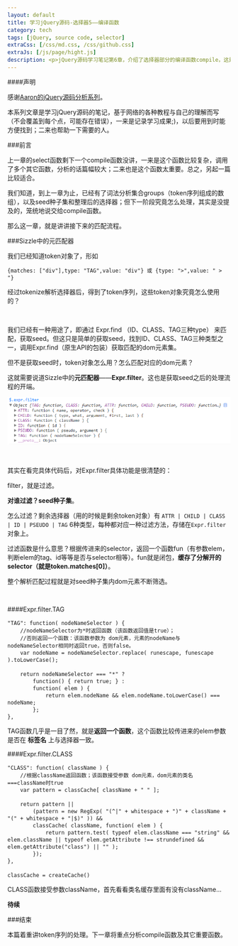 ```yaml
---
layout: default
title: 学习jQuery源码-选择器5——编译函数
category: tech
tags: [jQuery, source code, selector]
extraCss: [/css/md.css, /css/github.css]
extraJs: [/js/page/hight.js]
description: <p>jQuery源码学习笔记第6章，介绍了选择器部分的编译函数compile，这是Sizzle引擎的核心部分。</p>
---
```

####声明

感谢[Aaron的jQuery源码分析系列](http://www.cnblogs.com/aaronjs/p/3279314.html)。

本系列文章是学习jQuery源码的笔记，基于网络的各种教程与自己的理解而写（不会覆盖到每个点，可能存在错误），一来是记录学习成果;)，以后要用到时能方便找到；二来也帮助一下需要的人。

###前言

上一章的select函数剩下一个compile函数没讲，一来是这个函数比较复杂，调用了多个其它函数，分析的话篇幅较大；二来也是这个函数太重要。总之，另起一篇比较适合。

我们知道，到上一章为止，已经有了词法分析集合groups（token序列组成的数组），以及seed种子集和整理后的选择器；但下一阶段究竟怎么处理，其实是没提及的，笼统地说交给compile函数。

那么这一章，就是讲讲接下来的匹配流程。

###Sizzle中的元匹配器

我们已经知道token对象了，形如

    {matches: ["div"],type: "TAG",value: "div"} 或 {type: ">",value: " > "}

经过tokenize解析选择器后，得到了token序列，这些token对象究竟怎么使用的？

<br/>

我们已经有一种用途了，即通过 Expr.find （ID、CLASS、TAG三种type） 来匹配，获取seed。但这只是简单的获取seed，找到ID、CLASS、TAG三种类型之一，调用Expr.find（原生API的包装）获取匹配的dom元素集。

但不是获取seed时，token对象怎么用？怎么匹配对应的dom元素？

这就需要说道Sizzle中的**元匹配器**——**Expr.filter**。这也是获取seed之后的处理流程的开端。

![Expr.filter](/images/jquery/expr.filter.png)

<br/>

其实在看完具体代码后，对Expr.filter具体功能是很清楚的：

filter，就是过滤。

**对谁过滤？seed种子集**。

怎么过滤？剩余选择器（用的时候是剩余token对象）有 `ATTR | CHILD | CLASS | ID | PSEUDO | TAG` 6种类型，每种都对应一种过滤方法，存储在`Expr.filter`对象上。

过滤函数是什么意思？根据传进来的selector，返回一个函数fun（有参数elem，判断elem的tag、id等等是否与selector相等）。fun就是闭包，**缓存了分解开的selector（就是token.matches[0]）**。

整个解析匹配过程就是对seed种子集内dom元素不断筛选。

<br/>

####Expr.filter.TAG

    "TAG": function( nodeNameSelector ) {
        //nodeNameSelector为*时返回函数（该函数返回值是true）；
        //否则返回一个函数：该函数参数为 dom元素，元素的nodeName与nodeNameSelector相同时返回true，否则false。
        var nodeName = nodeNameSelector.replace( runescape, funescape ).toLowerCase();

        return nodeNameSelector === "*" ?
            function() { return true; } :
            function( elem ) {
                return elem.nodeName && elem.nodeName.toLowerCase() === nodeName;
            };
    },

TAG函数几乎是一目了然，就是**返回一个函数**，这个函数比较传进来的elem参数是否在 **标签名** 上与选择器一致。

####Expr.filter.CLASS

    "CLASS": function( className ) {
        //根据className返回函数；该函数接受参数 dom元素，dom元素的类名===className时true
        var pattern = classCache[ className + " " ];

        return pattern ||
            (pattern = new RegExp( "(^|" + whitespace + ")" + className + "(" + whitespace + "|$)" )) &&
            classCache( className, function( elem ) {
                return pattern.test( typeof elem.className === "string" && elem.className || typeof elem.getAttribute !== strundefined && elem.getAttribute("class") || "" );
            });
    },

    classCache = createCache()

CLASS函数接受参数className，首先看看类名缓存里面有没有className...

**待续**

###结束

本篇着重讲token序列的处理。下一章将重点分析compile函数及其它重要函数。